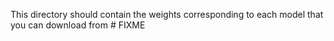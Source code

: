 This directory should contain the weights corresponding to each model that you can download from # FIXME
